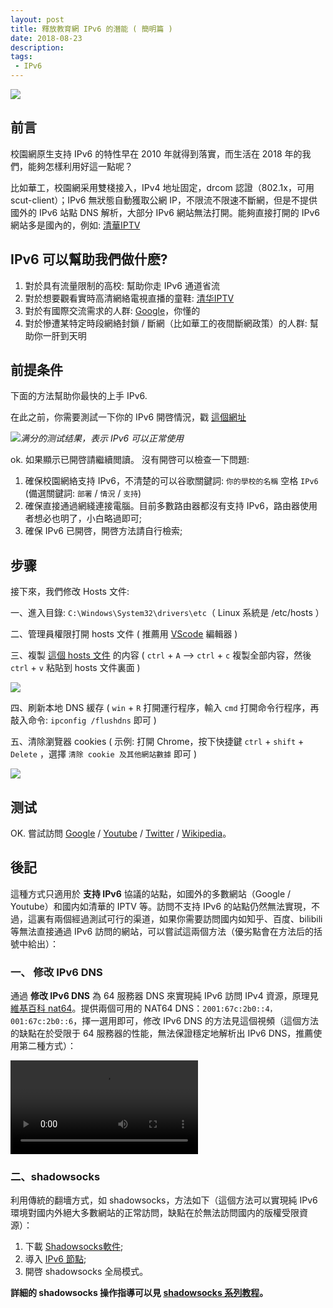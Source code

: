 ```yaml
---
layout: post
title: 釋放教育網 IPv6 的潛能 ( 簡明篇 )
date: 2018-08-23
description: 
tags: 
 - IPv6
---
```


![](//ws2.sinaimg.cn/large/78905b2cgy1fpn3xebqe2j20y90fotb6.jpg)

<!--more-->

## 前言

校園網原生支持 IPv6 的特性早在 2010 年就得到落實，而生活在 2018 年的我們，能夠怎樣利用好這一點呢？

比如華工，校園網采用雙棧接入，IPv4 地址固定，drcom 認證（802.1x，可用 scut-client）；IPv6 無狀態自動獲取公網 IP，不限流不限速不斷網，但是不提供國外的 IPv6 站點 DNS 解析，大部分 IPv6 網站無法打開。能夠直接打開的 IPv6 網站多是國內的，例如: [清華IPTV](//iptv.tsinghua.edu.cn)

## IPv6 可以幫助我們做什麽?

1. 對於具有流量限制的高校: 幫助你走 IPv6 通道省流
2. 對於想要觀看實時高清網絡電視直播的童鞋: [清华IPTV](//iptv.tsinghua.edu.cn)
3. 對於有國際交流需求的人群: [Google](//google.com/ncr)，你懂的
4. 對於慘遭某特定時段網絡封鎖 / 斷網（比如華工的夜間斷網政策）的人群: 幫助你一肝到天明 

## 前提条件

下面的方法幫助你最快的上手 IPv6. 

在此之前，你需要測試一下你的 IPv6 開啓情況，戳 [這個網址](//test-ipv6.com)

![](//ws2.sinaimg.cn/large/78905b2cgy1fpn3md8uo1j211a0h540g.jpg)*满分的测试结果，表示 IPv6 可以正常使用*

ok. 如果顯示已開啓請繼續閲讀。 沒有開啓可以檢查一下問題:

1. 確保校園網絡支持 IPv6，不清楚的可以谷歌關鍵詞: `你的學校的名稱` 空格 `IPv6` (備選關鍵詞: `部署` / `情況` / `支持`)
2. 確保直接通過網綫連接電腦。目前多數路由器都沒有支持 IPv6，路由器使用者想必也明了，小白略過即可;
3. 確保 IPv6 已開啓，開啓方法請自行檢索;

## 步骤

接下來，我們修改 Hosts 文件:

一、進入目錄: `C:\Windows\System32\drivers\etc`（ Linux 系統是 /etc/hosts ）

二、管理員權限打開 hosts 文件 ( 推薦用 [VScode](https://code.visualstudio.com/) 編輯器 )

三、複製 [這個 hosts 文件](//raw.githubusercontent.com/lennylxx/ipv6-hosts/master/hosts) 的内容 ( `ctrl` + `A` --> `ctrl` + `c` 複製全部内容，然後 `ctrl` + `v` 粘貼到 hosts 文件裏面 )

![](//ws2.sinaimg.cn/large/78905b2cgy1fpn3yguy7lj20p30hemyv.jpg)

四、刷新本地 DNS 緩存 ( `win` + `R` 打開運行程序，輸入 `cmd` 打開命令行程序，再敲入命令: `ipconfig /flushdns` 即可 )

五、清除瀏覽器 cookies ( 示例: 打開 Chrome，按下快捷鍵 `ctrl` + `shift` + `Delete` ，選擇 `清除 cookie 及其他網站數據` 即可 )

![](//ws2.sinaimg.cn/large/78905b2cgy1fpn3ypwhl8j20pl0dfjrq.jpg)

## 测试

OK. 嘗試訪問 [Google](//www.google.com.hk) / [Youtube](//www.youtube.com/) / [Twitter](//twitter.com/) / [Wikipedia](//www.wikipedia.org/)。

## 後記

這種方式只適用於 **支持 IPv6** 協議的站點，如國外的多數網站（Google / Youtube）和國内如清華的 IPTV 等。訪問不支持 IPv6 的站點仍然無法實現，不過，這裏有兩個經過測試可行的渠道，如果你需要訪問國内如知乎、百度、bilibili 等無法直接通過 IPv6 訪問的網站，可以嘗試這兩個方法（優劣點會在方法后的括號中給出）：

### 一、 修改 IPv6 DNS

通過 **修改 IPv6 DNS** 為 64 服務器 DNS 來實現純 IPv6 訪問 IPv4 資源，原理見[維基百科 nat64](https://zh.wikipedia.org/zh-hans/NAT64)。提供兩個可用的 NAT64 DNS：`2001:67c:2b0::4，001:67c:2b0::6`，擇一選用即可，修改 IPv6 DNS 的方法見這個視頻（這個方法的缺點在於受限于 64 服務器的性能，無法保證穩定地解析出 IPv6 DNS，推薦使用第二種方式）：

<div class="embed-responsive embed-responsive-16by9">
<video src="//telegra.ph/file/a1f5a60222c86dd39b612.mp4" class="embed-responsive-item" controls="controls"> </video>
</div>

### 二、shadowsocks

利用傳統的翻墻方式，如 shadowsocks，方法如下（這個方法可以實現純 IPv6 環境對國内外絕大多數網站的正常訪問，缺點在於無法訪問國内的版權受限資源）：

1. 下載 [Shadowsocks軟件](/ss-download);
2. 導入 [IPv6 節點](/Free-node-share);
3. 開啓 shadowsocks 全局模式。

**詳細的 shadowsocks 操作指導可以見 [shadowsocks 系列教程](/tags.html#機智上網)。**
